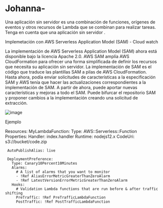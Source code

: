 # Johanna-
Una aplicación sin servidor es una combinación de funciones, orígenes de eventos y otros recursos de Lambda que se combinan para realizar tareas. Tenga en cuenta que una aplicación sin servidor .

Implemetación 
con  AWS Serverless Application Model (SAM)  - Cloud watch

La implementación de AWS Serverless Application Model (SAM) ahora está disponible bajo la licencia Apache 2.0. AWS SAM amplía AWS CloudFormation para ofrecer una forma simplificada de definir los recursos que necesita su aplicación sin servidor. La implementación de SAM es el código que traduce las plantillas SAM a pilas de AWS CloudFormation. Hasta ahora, podía enviar solicitudes de características a la especificación SAM y AWS tenía que hacer las actualizaciones correspondientes a la implementación de SAM. A partir de ahora, puede aportar nuevas características y mejoras a todo el SAM. Puede bifurcar el repositorio SAM y proponer cambios a la implementación creando una solicitud de extracción.


![image](https://user-images.githubusercontent.com/79769549/109401224-6d507780-791b-11eb-99ca-21c9973e4f6b.png)

Ejemplo 


Resources:
 MyLambdaFunction:
   Type: AWS::Serverless::Function
   Properties:
     Handler: index.handler
     Runtime: nodejs12.x
     CodeUri: s3://bucket/code.zip

     AutoPublishAlias: live

     DeploymentPreference:
       Type: Canary10Percent10Minutes 
       Alarms:
         # A list of alarms that you want to monitor
         - !Ref AliasErrorMetricGreaterThanZeroAlarm
         - !Ref LatestVersionErrorMetricGreaterThanZeroAlarm
       Hooks:
         # Validation Lambda functions that are run before & after traffic shifting
         PreTraffic: !Ref PreTrafficLambdaFunction
         PostTraffic: !Ref PostTrafficLambdaFunction
